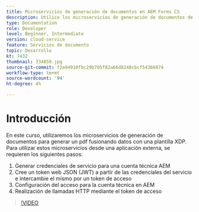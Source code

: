 ```yaml
---
title: Microservicios de generación de documentos en AEM Forms CS
description: Utilice los microservicios de generación de documentos de una aplicación externa.
type: Documentation
role: Developer
level: Beginner, Intermediate
version: cloud-service
feature: Servicios de documento
topic: Desarrollo
kt: 7432
thumbnail: 334859.jpg
source-git-commit: f2a94910fbc29b705f82a66d8248cbcf54366874
workflow-type: tm+mt
source-wordcount: '94'
ht-degree: 4%

---
```


# Introducción

En este curso, utilizaremos los microservicios de generación de documentos para generar un pdf fusionando datos con una plantilla XDP. Para utilizar estos microservicios desde una aplicación externa, se requieren los siguientes pasos:

1. Generar credenciales de servicio para una cuenta técnica AEM
1. Cree un token web JSON (JWT) a partir de las credenciales del servicio e intercambie el mismo por un token de acceso
1. Configuración del acceso para la cuenta técnica en AEM
1. Realización de llamadas HTTP mediante el token de acceso

>[!VIDEO](https://video.tv.adobe.com/v/334859/?quality=12&learn=on)

